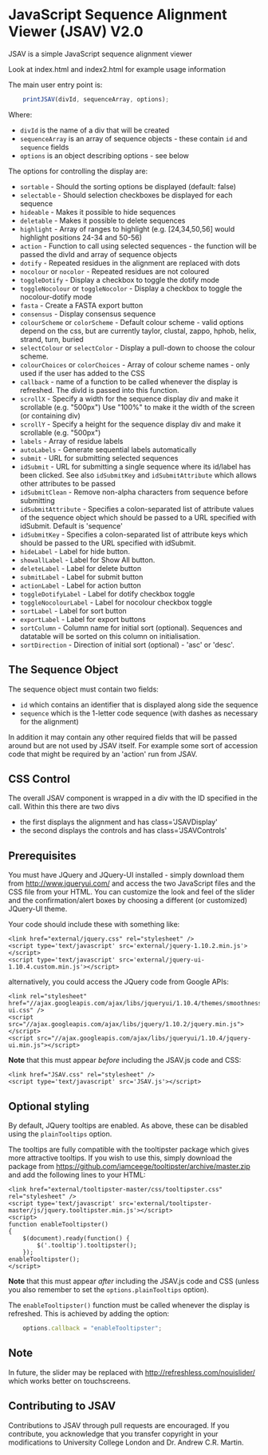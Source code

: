 JavaScript Sequence Alignment Viewer (JSAV) V2.0
=================================================

JSAV is a simple JavaScript sequence alignment viewer

Look at index.html and index2.html for example usage information

The main user entry point is:
```javascript
    printJSAV(divId, sequenceArray, options);
```

Where:
- `divId` is the name of a div that will be created
- `sequenceArray`  is an array of sequence objects - these contain `id` and `sequence` fields 
- `options`        is an object describing options - see below

The options for controlling the display are:

- `sortable` - Should the sorting options be displayed (default: false)
- `selectable`  - Should selection checkboxes be displayed for each sequence
- `hideable`	- Makes it possible to hide sequences
- `deletable`   - Makes it possible to delete sequences
- `highlight`   - Array of ranges to highlight (e.g. [24,34,50,56] would highlight
positions 24-34 and 50-56)
- `action`      - Function to call using selected sequences - the function will be passed 
the divId and array of sequence objects
- `dotify`      - Repeated residues in the alignment are replaced with dots
- `nocolour` or `nocolor` - Repeated residues are not coloured
- `toggleDotify` - Display a checkbox to toggle the dotify mode
- `toggleNocolour` or `toggleNocolor` - Display a checkbox to toggle the nocolour-dotify mode
- `fasta`          - Create a FASTA export button 
- `consensus`      - Display consensus sequence
- `colourScheme` or `colorScheme`   - Default colour scheme - valid options 
                                    depend on the css, but are currently
                                    taylor, clustal, zappo, hphob, helix, 
                                    strand, turn, buried
- `selectColour` or `selectColor`  - Display a pull-down to choose the colour 
                                    scheme.
- `colourChoices` or `colorChoices`  - Array of colour scheme names - only used
                                    if the user has added to the CSS
- `callback`      - name of a function to be called whenever the display is
                    refreshed. The divId is passed into this function.
- `scrollX`       - Specify a width for the sequence display
                    div and make it scrollable (e.g. "500px")
                    Use "100%" to make it the width of the
                    screen (or containing div)
- `scrollY`       - Specify a height for the sequence display
                    div and make it scrollable (e.g. "500px")
- `labels`        - Array of residue labels 
- `autoLabels`    - Generate sequential labels automatically
- `submit`        - URL for submitting selected sequences
- `idSubmit`      - URL for submitting a single sequence where its id/label has been clicked.
See also `idSubmitKey` and `idSubmitAttribute` which allows other attributes to be passed 
- `idSubmitClean` - Remove non-alpha characters from sequence before submitting
- `idSubmitAttribute` - Specifies a colon-separated list of attribute values of the sequence
object which should be passed to a URL specified with idSubmit. Default is 'sequence'
- `idSubmitKey`   - Specifies a colon-separated list of attribute keys which should be passed to the URL
specified with idSubmit. 
- `hideLabel`	        - Label for hide button.
- `showallLabel`        - Label for Show All button.
- `deleteLabel`         - Label for delete button
- `submitLabel`         - Label for submit button
- `actionLabel`         - Label for action button
- `toggleDotifyLabel`   - Label for dotify checkbox toggle
- `toggleNocolourLabel` - Label for nocolour checkbox toggle
- `sortLabel`           - Label for sort button
- `exportLabel`         - Label for export buttons
- `sortColumn`		- Column name for initial sort (optional). Sequences and datatable will be sorted on this
			  column on initialisation.
- `sortDirection`	- Direction of initial sort (optional) - 'asc' or 'desc'.


The Sequence Object
-------------------

The sequence object must contain two fields: 

- `id` which contains an identifier that is displayed along side the
  sequence
- `sequence` which is the 1-letter code sequence (with dashes as
  necessary for the alignment)

In addition it may contain any other required fields that will be
passed around but are not used by JSAV itself. For example some sort
of accession code that might be required by an 'action' run from JSAV.

CSS Control
-----------

The overall JSAV component is wrapped in a div with the ID specified in the call.
Within this there are two divs 
- the first displays the alignment and has class='JSAVDisplay'
- the second displays the controls and has class='JSAVControls'

Prerequisites
-------------

You must have JQuery and JQuery-UI installed - simply download them
from http://www.jqueryui.com/ and access the two JavaScript files and
the CSS file from your HTML. You can customize the look and feel of
the slider and the confirmation/alert boxes by choosing a different
(or customized) JQuery-UI theme.

Your code should include these with something like:

    <link href="external/jquery.css" rel="stylesheet" />
    <script type='text/javascript' src='external/jquery-1.10.2.min.js'></script>
    <script type='text/javascript' src='external/jquery-ui-1.10.4.custom.min.js'></script>

alternatively, you could access the JQuery code from Google APIs:

    <link rel="stylesheet" href="//ajax.googleapis.com/ajax/libs/jqueryui/1.10.4/themes/smoothness/jquery-ui.css" />
    <script src="//ajax.googleapis.com/ajax/libs/jquery/1.10.2/jquery.min.js"></script>
    <script src="//ajax.googleapis.com/ajax/libs/jqueryui/1.10.4/jquery-ui.min.js"></script>

**Note** that this must appear *before* including the JSAV.js code and CSS:

    <link href="JSAV.css" rel="stylesheet" />
    <script type='text/javascript' src='JSAV.js'></script>


Optional styling
----------------

By default, JQuery tooltips are enabled. As above, these can be
disabled using the `plainTooltips` option.

The tooltips are fully compatible with the tooltipster package which
gives more attractive tooltips. If you wish to use this, simply
download the package from
https://github.com/iamceege/tooltipster/archive/master.zip and add the
following lines to your HTML:

    <link href="external/tooltipster-master/css/tooltipster.css" rel="stylesheet" />
    <script type='text/javascript' src='external/tooltipster-master/js/jquery.tooltipster.min.js'></script>
    <script>
    function enableTooltipster()
    {
        $(document).ready(function() {
            $('.tooltip').tooltipster();
        });
    enableTooltipster();
    </script>

**Note** that this must appear *after* including the JSAV.js code and
CSS (unless you also remember to set the `options.plainTooltips`
option).

The `enableTooltipster()` function must be called whenever the display is refreshed. This is achieved by
adding the option:

```javascript
    options.callback = "enableTooltipster";
```

Note
----
In future, the slider may be replaced with 
   http://refreshless.com/nouislider/
which works better on touchscreens.

Contributing to JSAV
--------------------
Contributions to JSAV through pull requests are encouraged. If you
contribute, you acknowledge that you transfer copyright in your
modifications to University College London and Dr. Andrew C.R. Martin.
